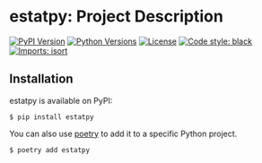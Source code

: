 # estatpy: Project Description

[![PyPI Version](https://img.shields.io/pypi/v/estatpy.svg)](https://pypi.org/pypi/estatpy/)
[![Python Versions](https://img.shields.io/pypi/pyversions/estatpy.svg)](https://pypi.org/pypi/estatpy/)
[![License](https://img.shields.io/pypi/l/estatpy.svg)](https://github.com/poyo46/estatpy/blob/main/LICENSE)
[![Code style: black](https://img.shields.io/badge/code%20style-black-000000.svg)](https://github.com/psf/black)
[![Imports: isort](https://img.shields.io/badge/%20imports-isort-%231674b1?style=flat&labelColor=ef8336)](https://pycqa.github.io/isort/)

## Installation

estatpy is available on PyPI:

```console
$ pip install estatpy
```

You can also use [poetry](https://python-poetry.org/) to add it to a specific Python project.

```console
$ poetry add estatpy
```
